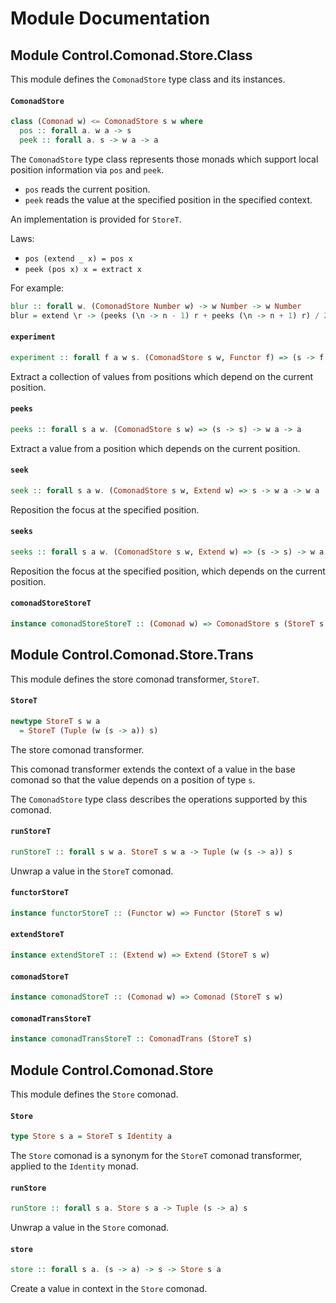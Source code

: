 # Module Documentation

## Module Control.Comonad.Store.Class


This module defines the `ComonadStore` type class and its instances.

#### `ComonadStore`

``` purescript
class (Comonad w) <= ComonadStore s w where
  pos :: forall a. w a -> s
  peek :: forall a. s -> w a -> a
```

The `ComonadStore` type class represents those monads which support local position information via
`pos` and `peek`.

- `pos` reads the current position.
- `peek` reads the value at the specified position in the specified context.

An implementation is provided for `StoreT`.

Laws:

- `pos (extend _ x) = pos x`
- `peek (pos x) x = extract x`

For example:

```purescript
blur :: forall w. (ComonadStore Number w) -> w Number -> w Number
blur = extend \r -> (peeks (\n -> n - 1) r + peeks (\n -> n + 1) r) / 2)
```

#### `experiment`

``` purescript
experiment :: forall f a w s. (ComonadStore s w, Functor f) => (s -> f s) -> w a -> f a
```

Extract a collection of values from positions which depend on the current position.

#### `peeks`

``` purescript
peeks :: forall s a w. (ComonadStore s w) => (s -> s) -> w a -> a
```

Extract a value from a position which depends on the current position.

#### `seek`

``` purescript
seek :: forall s a w. (ComonadStore s w, Extend w) => s -> w a -> w a
```

Reposition the focus at the specified position.

#### `seeks`

``` purescript
seeks :: forall s a w. (ComonadStore s w, Extend w) => (s -> s) -> w a -> w a
```

Reposition the focus at the specified position, which depends on the current position.

#### `comonadStoreStoreT`

``` purescript
instance comonadStoreStoreT :: (Comonad w) => ComonadStore s (StoreT s w)
```



## Module Control.Comonad.Store.Trans


This module defines the store comonad transformer, `StoreT`.

#### `StoreT`

``` purescript
newtype StoreT s w a
  = StoreT (Tuple (w (s -> a)) s)
```

The store comonad transformer.

This comonad transformer extends the context of a value in the base comonad so that the value
depends on a position of type `s`.

The `ComonadStore` type class describes the operations supported by this comonad.

#### `runStoreT`

``` purescript
runStoreT :: forall s w a. StoreT s w a -> Tuple (w (s -> a)) s
```

Unwrap a value in the `StoreT` comonad.

#### `functorStoreT`

``` purescript
instance functorStoreT :: (Functor w) => Functor (StoreT s w)
```


#### `extendStoreT`

``` purescript
instance extendStoreT :: (Extend w) => Extend (StoreT s w)
```


#### `comonadStoreT`

``` purescript
instance comonadStoreT :: (Comonad w) => Comonad (StoreT s w)
```


#### `comonadTransStoreT`

``` purescript
instance comonadTransStoreT :: ComonadTrans (StoreT s)
```



## Module Control.Comonad.Store


This module defines the `Store` comonad.

#### `Store`

``` purescript
type Store s a = StoreT s Identity a
```

The `Store` comonad is a synonym for the `StoreT` comonad transformer, applied
to the `Identity` monad.

#### `runStore`

``` purescript
runStore :: forall s a. Store s a -> Tuple (s -> a) s
```

Unwrap a value in the `Store` comonad.

#### `store`

``` purescript
store :: forall s a. (s -> a) -> s -> Store s a
```

Create a value in context in the `Store` comonad.